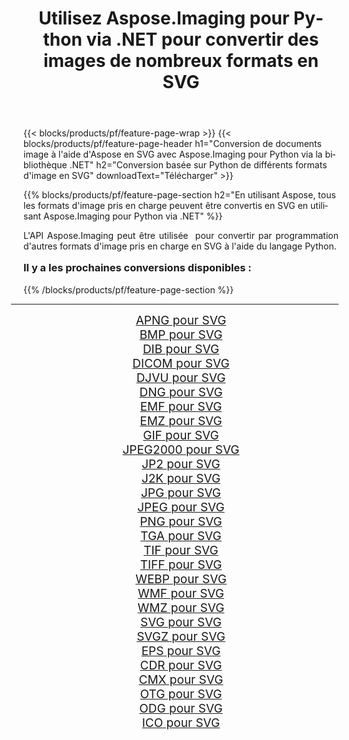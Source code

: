 ﻿---
title: Utilisez Aspose.Imaging pour Python via .NET pour convertir des images de nombreux formats en SVG 
weight: 3920
url: /fr/python-net/conversion/to/svg/ 
lang: fr
langdirlevel: 2
locales: zh-hans,ja,it,ru,de,es,fr,nl,id,lt,pl,pt,vi,tr,ko,zh-hant,ar,hi,th,sv,cs,uk,he
description: Vous pouvez utiliser Aspose.Imaging pour Python via la bibliothèque .NET pour convertir une variété de formats en SVG
---

{{< blocks/products/pf/feature-page-wrap >}}
{{< blocks/products/pf/feature-page-header h1="Conversion de documents image à l'aide d'Aspose en SVG avec Aspose.Imaging pour Python via la bibliothèque .NET" h2="Conversion basée sur Python de différents formats d'image en SVG" downloadText="Télécharger" >}}


{{% blocks/products/pf/feature-page-section  h2="En utilisant Aspose, tous les formats d'image pris en charge peuvent être convertis en SVG en utilisant Aspose.Imaging pour Python via .NET" %}}
<p align=justify>L'API Aspose.Imaging peut être utilisée  pour convertir par programmation d'autres formats d'image pris en charge en SVG à l'aide du langage Python.</p>
<h3 style="margin-top:16px;">
Il y a les prochaines conversions disponibles :
</h3>
{{% /blocks/products/pf/feature-page-section %}}
<div class="container-fluid productfamilypage bg-gray">
    <div class="convertypes bg-gray agp-content section">
        <div class="container">
		<hr style="margin-left:-20px;"/>
		<div class="row other-converters" style="gap: 10px;font-size: 19px;text-align:center;">
		    <div class='col-md-3 other-converter remove-lp remove-rp'><a href="/imaging/fr/python-net/conversion/apng-to-svg/" style="padding:15px;">APNG pour SVG</a></div>
<div class='col-md-3 other-converter remove-lp remove-rp'><a href="/imaging/fr/python-net/conversion/bmp-to-svg/" style="padding:15px;">BMP pour SVG</a></div>
<div class='col-md-3 other-converter remove-lp remove-rp'><a href="/imaging/fr/python-net/conversion/dib-to-svg/" style="padding:15px;">DIB pour SVG</a></div>
<div class='col-md-3 other-converter remove-lp remove-rp'><a href="/imaging/fr/python-net/conversion/dicom-to-svg/" style="padding:15px;">DICOM pour SVG</a></div>
<div class='col-md-3 other-converter remove-lp remove-rp'><a href="/imaging/fr/python-net/conversion/djvu-to-svg/" style="padding:15px;">DJVU pour SVG</a></div>
<div class='col-md-3 other-converter remove-lp remove-rp'><a href="/imaging/fr/python-net/conversion/dng-to-svg/" style="padding:15px;">DNG pour SVG</a></div>
<div class='col-md-3 other-converter remove-lp remove-rp'><a href="/imaging/fr/python-net/conversion/emf-to-svg/" style="padding:15px;">EMF pour SVG</a></div>
<div class='col-md-3 other-converter remove-lp remove-rp'><a href="/imaging/fr/python-net/conversion/emz-to-svg/" style="padding:15px;">EMZ pour SVG</a></div>
<div class='col-md-3 other-converter remove-lp remove-rp'><a href="/imaging/fr/python-net/conversion/gif-to-svg/" style="padding:15px;">GIF pour SVG</a></div>
<div class='col-md-3 other-converter remove-lp remove-rp'><a href="/imaging/fr/python-net/conversion/jpeg2000-to-svg/" style="padding:15px;">JPEG2000 pour SVG</a></div>
<div class='col-md-3 other-converter remove-lp remove-rp'><a href="/imaging/fr/python-net/conversion/jp2-to-svg/" style="padding:15px;">JP2 pour SVG</a></div>
<div class='col-md-3 other-converter remove-lp remove-rp'><a href="/imaging/fr/python-net/conversion/j2k-to-svg/" style="padding:15px;">J2K pour SVG</a></div>
<div class='col-md-3 other-converter remove-lp remove-rp'><a href="/imaging/fr/python-net/conversion/jpg-to-svg/" style="padding:15px;">JPG pour SVG</a></div>
<div class='col-md-3 other-converter remove-lp remove-rp'><a href="/imaging/fr/python-net/conversion/jpeg-to-svg/" style="padding:15px;">JPEG pour SVG</a></div>
<div class='col-md-3 other-converter remove-lp remove-rp'><a href="/imaging/fr/python-net/conversion/png-to-svg/" style="padding:15px;">PNG pour SVG</a></div>
<div class='col-md-3 other-converter remove-lp remove-rp'><a href="/imaging/fr/python-net/conversion/tga-to-svg/" style="padding:15px;">TGA pour SVG</a></div>
<div class='col-md-3 other-converter remove-lp remove-rp'><a href="/imaging/fr/python-net/conversion/tif-to-svg/" style="padding:15px;">TIF pour SVG</a></div>
<div class='col-md-3 other-converter remove-lp remove-rp'><a href="/imaging/fr/python-net/conversion/tiff-to-svg/" style="padding:15px;">TIFF pour SVG</a></div>
<div class='col-md-3 other-converter remove-lp remove-rp'><a href="/imaging/fr/python-net/conversion/webp-to-svg/" style="padding:15px;">WEBP pour SVG</a></div>
<div class='col-md-3 other-converter remove-lp remove-rp'><a href="/imaging/fr/python-net/conversion/wmf-to-svg/" style="padding:15px;">WMF pour SVG</a></div>
<div class='col-md-3 other-converter remove-lp remove-rp'><a href="/imaging/fr/python-net/conversion/wmz-to-svg/" style="padding:15px;">WMZ pour SVG</a></div>
<div class='col-md-3 other-converter remove-lp remove-rp'><a href="/imaging/fr/python-net/conversion/svg-to-svg/" style="padding:15px;">SVG pour SVG</a></div>
<div class='col-md-3 other-converter remove-lp remove-rp'><a href="/imaging/fr/python-net/conversion/svgz-to-svg/" style="padding:15px;">SVGZ pour SVG</a></div>
<div class='col-md-3 other-converter remove-lp remove-rp'><a href="/imaging/fr/python-net/conversion/eps-to-svg/" style="padding:15px;">EPS pour SVG</a></div>
<div class='col-md-3 other-converter remove-lp remove-rp'><a href="/imaging/fr/python-net/conversion/cdr-to-svg/" style="padding:15px;">CDR pour SVG</a></div>
<div class='col-md-3 other-converter remove-lp remove-rp'><a href="/imaging/fr/python-net/conversion/cmx-to-svg/" style="padding:15px;">CMX pour SVG</a></div>
<div class='col-md-3 other-converter remove-lp remove-rp'><a href="/imaging/fr/python-net/conversion/otg-to-svg/" style="padding:15px;">OTG pour SVG</a></div>
<div class='col-md-3 other-converter remove-lp remove-rp'><a href="/imaging/fr/python-net/conversion/odg-to-svg/" style="padding:15px;">ODG pour SVG</a></div>
<div class='col-md-3 other-converter remove-lp remove-rp'><a href="/imaging/fr/python-net/conversion/ico-to-svg/" style="padding:15px;">ICO pour SVG</a></div>
                </div>
        </div>
    </div>
</div>
<br/>

